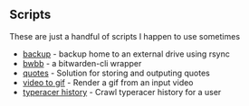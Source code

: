 ## Scripts

These are just a handful of scripts I happen to use sometimes

* [backup](./backup) - backup home to an external drive using rsync
* [bwbb](./bwbb) - a bitwarden-cli wrapper
* [quotes](./quotes) - Solution for storing and outputing quotes
* [video to gif](./video_to_gif) - Render a gif from an input video
* [typeracer history](./typeracer_history_crawler) - Crawl typeracer history for a user
